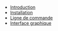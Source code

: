 
- [Introduction](./introduction.md)
- [Installation](./installation.md)
- [Ligne de commande](./cli.md)
- [Interface graphique](./gui.md)


